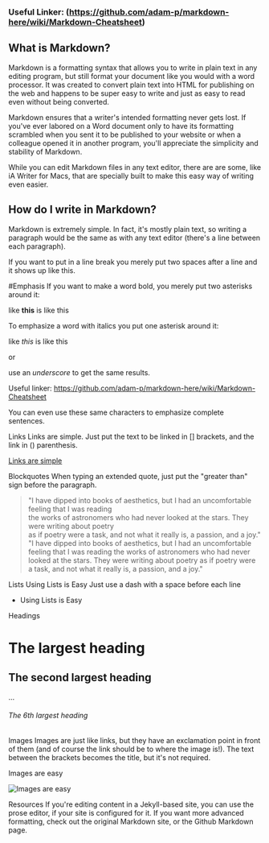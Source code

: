 
### Useful Linker: (https://github.com/adam-p/markdown-here/wiki/Markdown-Cheatsheet)

## What is Markdown?
Markdown is a formatting syntax that allows you to write in plain text in any editing program, but still format your document like you would with a word processor. It was created to convert plain text into HTML for publishing on the web and happens to be super easy to write and just as easy to read even without being converted.

Markdown ensures that a writer's intended formatting never gets lost. If you've ever labored on a Word document only to have its formatting scrambled when you sent it to be published to your website or when a colleague opened it in another program, you'll appreciate the simplicity and stability of Markdown.

While you can edit Markdown files in any text editor, there are are some, like iA Writer for Macs, that are specially built to make this easy way of writing even easier.

## How do I write in Markdown?
Markdown is extremely simple. In fact, it's mostly plain text, so writing a paragraph would be the same as with any text editor (there's a line between each paragraph).

If you want to put in a line break
you merely put two spaces after a line
and it shows up like this.

#Emphasis
If you want to make a word bold, you merely put two asterisks around it:

like **this** is like this

To emphasize a word with italics you put one asterisk around it:

like *this* is like this

or

use an _underscore_ to get the same results.

Useful linker: https://github.com/adam-p/markdown-here/wiki/Markdown-Cheatsheet

You can even use these same characters to emphasize complete sentences.

Links
Links are simple. Just put the text to be linked in [] brackets, and the link in () parenthesis.

[Links are simple](https://www.google.com/search?q=markdown)

Blockquotes
When typing an extended quote, just put the "greater than" sign before the paragraph.

> "I have dipped into books of aesthetics, but I had an uncomfortable feeling that I was reading  
 the works of astronomers who had never looked at the stars. They were writing about poetry  
 as if poetry were a task, and not what it really is, a passion, and a joy."
"I have dipped into books of aesthetics, but I had an uncomfortable feeling that I was reading the works of astronomers who had never looked at the stars. They were writing about poetry as if poetry were a task, and not what it really is, a passion, and a joy."

Lists
Using Lists is Easy
Just use a dash with a space before each line
- Using Lists is Easy

Headings
# The largest heading
## The second largest heading
…
###### The 6th largest heading
Images
Images are just like links, but they have an exclamation point in front of them (and of course the link should be to where the image is!). The text between the brackets becomes the title, but it's not required.

Images are easy

![Images are easy](https://c1.staticflickr.com/3/2835/12680465824_c959772b64_t.jpg)

Resources
If you're editing content in a Jekyll-based site, you can use the prose editor, if your site is configured for it. If you want more advanced formatting, check out the original Markdown site, or the Github Markdown page.


